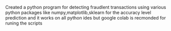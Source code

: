 Created a python program for detecting fraudlent transactions using various python packages like numpy,matplotlib,sklearn for the accuracy level prediction and it works on all python ides but google colab is recmonded for runing the scripts
